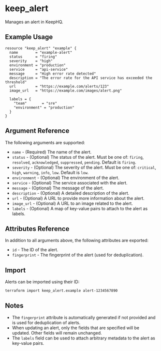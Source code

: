 # keep_alert

Manages an alert in KeepHQ.

## Example Usage

```hcl
resource "keep_alert" "example" {
  name        = "example-alert"
  status      = "firing"
  severity    = "high"
  environment = "production"
  service     = "api-service"
  message     = "High error rate detected"
  description = "The error rate for the API service has exceeded the threshold"
  url         = "https://example.com/alerts/123"
  image_url   = "https://example.com/images/alert.png"
  
  labels = {
    "team"       = "sre"
    "environment" = "production"
  }
}
```

## Argument Reference

The following arguments are supported:

* `name` - (Required) The name of the alert.
* `status` - (Optional) The status of the alert. Must be one of: `firing`, `resolved`, `acknowledged`, `suppressed`, `pending`. Default is `firing`.
* `severity` - (Optional) The severity of the alert. Must be one of: `critical`, `high`, `warning`, `info`, `low`. Default is `low`.
* `environment` - (Optional) The environment of the alert.
* `service` - (Optional) The service associated with the alert.
* `message` - (Optional) The message of the alert.
* `description` - (Optional) A detailed description of the alert.
* `url` - (Optional) A URL to provide more information about the alert.
* `image_url` - (Optional) A URL to an image related to the alert.
* `labels` - (Optional) A map of key-value pairs to attach to the alert as labels.

## Attributes Reference

In addition to all arguments above, the following attributes are exported:

* `id` - The ID of the alert.
* `fingerprint` - The fingerprint of the alert (used for deduplication).

## Import

Alerts can be imported using their ID:

```bash
terraform import keep_alert.example alert-1234567890
```

## Notes

- The `fingerprint` attribute is automatically generated if not provided and is used for deduplication of alerts.
- When updating an alert, only the fields that are specified will be updated. Other fields will remain unchanged.
- The `labels` field can be used to attach arbitrary metadata to the alert as key-value pairs.
